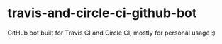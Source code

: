 # travis-and-circle-ci-github-bot
GitHub bot built for Travis CI and Circle CI, mostly for personal usage :)
